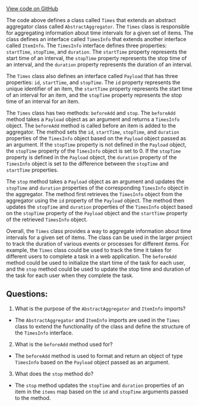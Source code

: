 [View code on GitHub](https://github.com/golemfactory/yajsapi/stats/times.ts)

The code above defines a class called `Times` that extends an abstract aggregator class called `AbstractAggregator`. The `Times` class is responsible for aggregating information about time intervals for a given set of items. The class defines an interface called `TimesInfo` that extends another interface called `ItemInfo`. The `TimesInfo` interface defines three properties: `startTime`, `stopTime`, and `duration`. The `startTime` property represents the start time of an interval, the `stopTime` property represents the stop time of an interval, and the `duration` property represents the duration of an interval.

The `Times` class also defines an interface called `Payload` that has three properties: `id`, `startTime`, and `stopTime`. The `id` property represents the unique identifier of an item, the `startTime` property represents the start time of an interval for an item, and the `stopTime` property represents the stop time of an interval for an item.

The `Times` class has two methods: `beforeAdd` and `stop`. The `beforeAdd` method takes a `Payload` object as an argument and returns a `TimesInfo` object. The `beforeAdd` method is called before an item is added to the aggregator. The method sets the `id`, `startTime`, `stopTime`, and `duration` properties of the `TimesInfo` object based on the `Payload` object passed as an argument. If the `stopTime` property is not defined in the `Payload` object, the `stopTime` property of the `TimesInfo` object is set to 0. If the `stopTime` property is defined in the `Payload` object, the `duration` property of the `TimesInfo` object is set to the difference between the `stopTime` and `startTime` properties.

The `stop` method takes a `Payload` object as an argument and updates the `stopTime` and `duration` properties of the corresponding `TimesInfo` object in the aggregator. The method first retrieves the `TimesInfo` object from the aggregator using the `id` property of the `Payload` object. The method then updates the `stopTime` and `duration` properties of the `TimesInfo` object based on the `stopTime` property of the `Payload` object and the `startTime` property of the retrieved `TimesInfo` object.

Overall, the `Times` class provides a way to aggregate information about time intervals for a given set of items. The class can be used in the larger project to track the duration of various events or processes for different items. For example, the `Times` class could be used to track the time it takes for different users to complete a task in a web application. The `beforeAdd` method could be used to initialize the start time of the task for each user, and the `stop` method could be used to update the stop time and duration of the task for each user when they complete the task.
## Questions: 
 1. What is the purpose of the `AbstractAggregator` and `ItemInfo` imports?
- The `AbstractAggregator` and `ItemInfo` imports are used in the `Times` class to extend the functionality of the class and define the structure of the `TimesInfo` interface.

2. What is the `beforeAdd` method used for?
- The `beforeAdd` method is used to format and return an object of type `TimesInfo` based on the `Payload` object passed as an argument.

3. What does the `stop` method do?
- The `stop` method updates the `stopTime` and `duration` properties of an item in the `items` map based on the `id` and `stopTime` arguments passed to the method.